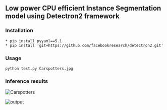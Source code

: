 ## Low power CPU efficient Instance Segmentation model using Detectron2 framework

### Installation
```
* pip install pyyaml==5.1
* pip install 'git+https://github.com/facebookresearch/detectron2.git'
```
### Usage 
```
python test.py Carspotters.jpg
```

### Inference results
![Carspotters](https://user-images.githubusercontent.com/97392797/225952553-8a31c54e-cc20-4e8e-8253-f9e78c531778.jpg)


![output](https://user-images.githubusercontent.com/97392797/225952714-b972dfea-3fd0-4e08-bd89-d821c04e4ac9.png)
